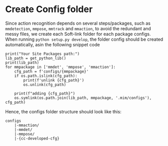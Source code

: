 # Create Config folder

Since action recognition depends on several steps/packages, such as `mmdetection`, `mmpose`, `mmtrack` and `mmaction`, to avoid the redundant and messy files, we create each Soft-link folder for each package configs. 
When running `python setup.py develop`, the folder config should be created automatically, asin the following snippet code

```shell
print("Your Site Packages path:")
lib_path = get_python_lib()
print(lib_path)
for mmpackage in ['mmdet', 'mmpose', 'mmaction']:
    cfg_path = f'configs/{mmpackage}'
    if os.path.islink(cfg_path):
        print(f'unlink {cfg_path}')
        os.unlink(cfg_path)

    print(f"adding {cfg_path}")
    os.symlink(os.path.join(lib_path, mmpackage, '.mim/configs'), cfg_path)
```

Hence, the configs folder structure should look like this:
```
configs
    |-mmaction/
    |-mmdet/
    |-mmpose/
    |-{cc-developed-cfg}
```
